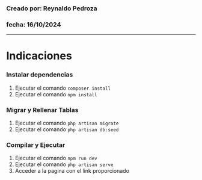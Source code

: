 ### Creado por: Reynaldo Pedroza
### fecha: 16/10/2024

---

# Indicaciones

### Instalar dependencias
1. Ejecutar el comando ```composer install```
2. Ejecutar el comando ```npm install```

### Migrar y Rellenar Tablas
1. Ejecutar el comando ```php artisan migrate```
2. Ejecutar el comando ```php artisan db:seed```

### Compilar y Ejecutar
1. Ejecutar el comando ```npm run dev```
2. Ejecutar el comando ```php artisan serve```
3. Acceder a la pagina con el link proporcionado